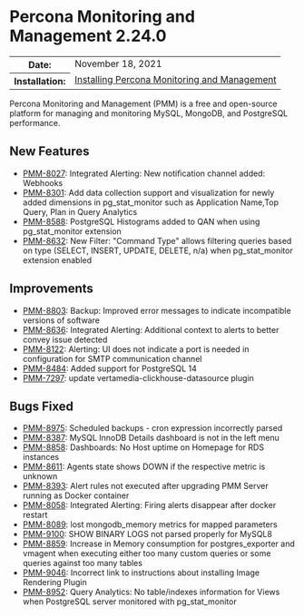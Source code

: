 # Percona Monitoring and Management 2.24.0

<table class="docutils field-list" frame="void" rules="none">
  <colgroup>
    <col class="field-name">
    <col class="field-body">
  </colgroup>
  <tbody valign="top">
    <tr class="field-odd field">
      <th class="field-name">Date:</th>
      <td class="field-body">November 18, 2021</td>
    </tr>
    <tr class="field-even field">
      <th class="field-name">Installation:</th>
      <td class="field-body">
        <a class="reference external" href="https://www.percona.com/software/pmm/quickstart">Installing Percona Monitoring and Management</a></td>
    </tr>
  </tbody>
</table>

Percona Monitoring and Management (PMM) is a free and open-source platform for managing and monitoring MySQL, MongoDB, and PostgreSQL performance.

## New Features

- [PMM-8027](https://jira.percona.com/browse/PMM-8027): Integrated Alerting: New notification channel added: Webhooks
- [PMM-8301](https://jira.percona.com/browse/PMM-8301): Add data collection support and visualization for newly added dimensions in pg_stat_monitor such as Application Name,Top Query, Plan in Query Analytics
- [PMM-8588](https://jira.percona.com/browse/PMM-8588): PostgreSQL Histograms added to QAN when using pg_stat_monitor extension
- [PMM-8632](https://jira.percona.com/browse/PMM-8632): New Filter: "Command Type" allows filtering queries based on type (SELECT, INSERT, UPDATE, DELETE, n/a) when pg_stat_monitor extension enabled

## Improvements

- [PMM-8803](https://jira.percona.com/browse/PMM-8803): Backup: Improved error messages to indicate incompatible versions of software
- [PMM-8636](https://jira.percona.com/browse/PMM-8636): Integrated Alerting: Additional context to alerts to better convey issue detected
- [PMM-8122](https://jira.percona.com/browse/PMM-8122): Alerting: UI does not indicate a port is needed in configuration for SMTP communication channel
- [PMM-8484](https://jira.percona.com/browse/PMM-8484): Added support for PostgreSQL 14
- [PMM-7297](https://jira.percona.com/browse/PMM-7297): update vertamedia-clickhouse-datasource plugin

## Bugs Fixed

- [PMM-8975](https://jira.percona.com/browse/PMM-8975): Scheduled backups - cron expression incorrectly parsed
- [PMM-8387](https://jira.percona.com/browse/PMM-8387): MySQL InnoDB Details dashboard is not in the left menu
- [PMM-8858](https://jira.percona.com/browse/PMM-8858): Dashboards: No Host uptime on Homepage for RDS instances 
- [PMM-8611](https://jira.percona.com/browse/PMM-8611): Agents state shows DOWN if the respective metric is unknown
- [PMM-8393](https://jira.percona.com/browse/PMM-8393): Alert rules not executed after upgrading PMM Server running as Docker container
- [PMM-8058](https://jira.percona.com/browse/PMM-8058): Integrated Alerting: Firing alerts disappear after docker restart 
- [PMM-8089](https://jira.percona.com/browse/PMM-8089): lost mongodb_memory metrics for mapped parameters
- [PMM-9100](https://jira.percona.com/browse/PMM-9100): SHOW BINARY LOGS not parsed properly for MySQL8
- [PMM-8859](https://jira.percona.com/browse/PMM-8859): Increase in Memory consumption for postgres_exporter and vmagent when executing either too many custom queries or some queries against too many tables
- [PMM-9046](https://jira.percona.com/browse/PMM-9046): Incorrect link to instructions about installing Image Rendering Plugin
- [PMM-8952](https://jira.percona.com/browse/PMM-8952): Query Analytics: No table/indexes information for Views when PostgreSQL server monitored with pg_stat_monitor
